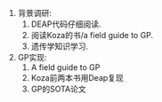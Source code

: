 1. 背景调研: 
	1. DEAP代码仔细阅读. 
	2. 阅读Koza的书/a field guide to GP. 
	3. 遗传学知识学习. 
2. GP实现: 
	1. A field guide to GP
	2. Koza前两本书用Deap复现
	3. GP的SOTA论文